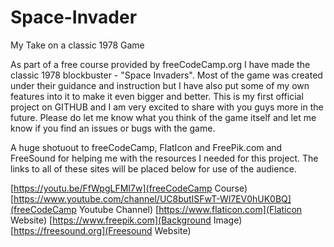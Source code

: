# Space-Invader
My Take on a classic 1978 Game

As part of a free course provided by freeCodeCamp.org I have made the classic 1978 blockbuster - "Space Invaders". Most of the game was created under their guidance and instruction but I have also put some of my own features into it to make it even bigger and better. This is my first official project on GITHUB and I am very excited to share with you guys more in the future. Please do let me know what you think of the game itself and let me know if you find an issues or bugs with the game. 

A huge shotuout to freeCodeCamp, FlatIcon and FreePik.com and FreeSound for helping me with the resources I needed for this project. The links to all of these sites will be placed below for use of the audience. 
 
[https://youtu.be/FfWpgLFMI7w](freeCodeCamp Course)
[https://www.youtube.com/channel/UC8butISFwT-Wl7EV0hUK0BQ](freeCodeCamp Youtube Channel)
[https://www.flaticon.com](Flaticon Website)
[https://www.freepik.com](Background Image)
[https://freesound.org](Freesound Website)
